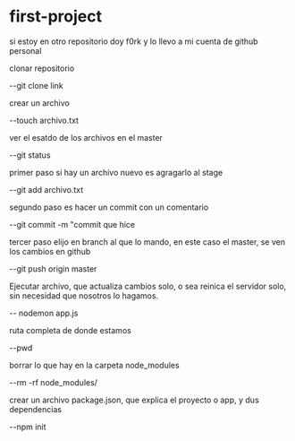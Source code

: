 # first-project

si estoy en otro repositorio doy f0rk y lo llevo a mi cuenta de github personal

clonar repositorio

--git clone link

crear un archivo

--touch archivo.txt

ver el esatdo de los archivos en el master

--git status

primer paso si hay un archivo nuevo es agragarlo al stage

--git add archivo.txt

segundo paso es hacer un commit con un comentario

--git commit -m "commit que hice

tercer paso elijo en branch al que lo mando, en este caso el master, se ven los cambios en github

--git push origin master

Ejecutar archivo, que actualiza cambios solo, o sea reinica el servidor solo, sin necesidad que nosotros lo hagamos.

-- nodemon app.js

ruta completa de donde estamos

--pwd

borrar lo que hay en la carpeta node_modules

--rm -rf node_modules/

crear un archivo package.json, que explica el proyecto o app, y dus dependencias

 --npm init

